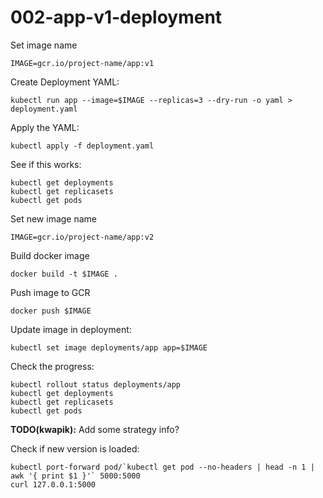 # 002-app-v1-deployment

Set image name
```
IMAGE=gcr.io/project-name/app:v1
```

Create Deployment YAML:
```
kubectl run app --image=$IMAGE --replicas=3 --dry-run -o yaml > deployment.yaml
```

Apply the YAML:
```
kubectl apply -f deployment.yaml
```

See if this works:
```
kubectl get deployments
kubectl get replicasets
kubectl get pods
```

Set new image name
```
IMAGE=gcr.io/project-name/app:v2
```

Build docker image
```
docker build -t $IMAGE .
```

Push image to GCR
```
docker push $IMAGE
```

Update image in deployment:
```
kubectl set image deployments/app app=$IMAGE
```

Check the progress:
```
kubectl rollout status deployments/app
kubectl get deployments
kubectl get replicasets
kubectl get pods
```

**TODO(kwapik):** Add some strategy info?

Check if new version is loaded:
```
kubectl port-forward pod/`kubectl get pod --no-headers | head -n 1 | awk '{ print $1 }'` 5000:5000
curl 127.0.0.1:5000
```
